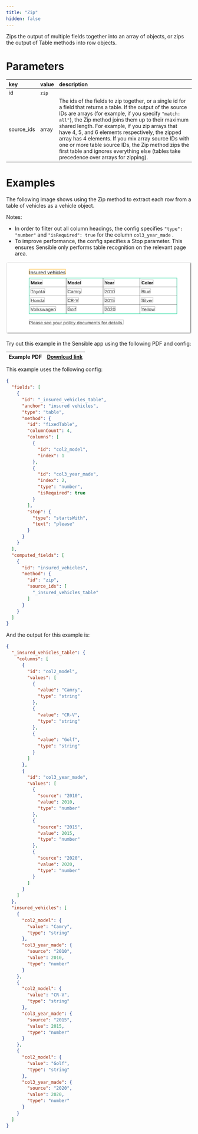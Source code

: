 ```yaml
---
title: "Zip"
hidden: false
---
```

Zips the output of multiple fields together into an array of objects, or zips the output of Table methods into row objects.

Parameters
====

| key        | value | description                                                  |
| :--------- | :---- | :----------------------------------------------------------- |
| id         | `zip` |                                                              |
| source_ids | array | The ids of the fields to zip together, or a single id for a field that returns a table. If the output of the source IDs are arrays (for example, if you specify `"match: all"`), the Zip method joins them up to their maximum shared length. For example, if you zip arrays that have 4, 5, and 6 elements respectively, the zipped array has 4 elements. If you mix array source IDs with one or more table source IDs, the Zip method zips the first table and ignores everything else (tables take precedence over arrays for zipping). |

Examples
====

The following image shows using the Zip method to extract each row from a table of vehicles as a vehicle object.

Notes:

- In order to filter out all column headings, the config specifies `"type": "number"` and `"isRequired": true` for the column `col3_year_made` .
- To improve performance, the config specifies a Stop parameter. This ensures Sensible only performs table recognition on the relevant page area.

![Click to enlarge](https://raw.githubusercontent.com/sensible-hq/sensible-docs/main/readme-sync/assets/v0/images/final/zip.png)


Try out this example in the Sensible app using the following PDF and config:

| Example PDF | [Download link](https://raw.githubusercontent.com/sensible-hq/sensible-docs/main/readme-sync/assets/v0/pdfs/zip.pdf) |
| ------------------- | ------------------------------------------------------------ |

This example uses the following config:

```json
{
  "fields": [
    {
      "id": "_insured_vehicles_table",
      "anchor": "insured vehicles",
      "type": "table",
      "method": {
        "id": "fixedTable",
        "columnCount": 4,
        "columns": [
          {
            "id": "col2_model",
            "index": 1
          },
          {
            "id": "col3_year_made",
            "index": 2,
            "type": "number",
            "isRequired": true
          }
        ],
        "stop": {
          "type": "startsWith",
          "text": "please"
        }
      }
    }
  ],
  "computed_fields": [
    {
      "id": "insured_vehicles",
      "method": {
        "id": "zip",
        "source_ids": [
          "_insured_vehicles_table"
        ]
      }
    }
  ]
}
```

And the output for this example is:

```json
{
  "_insured_vehicles_table": {
    "columns": [
      {
        "id": "col2_model",
        "values": [
          {
            "value": "Camry",
            "type": "string"
          },
          {
            "value": "CR-V",
            "type": "string"
          },
          {
            "value": "Golf",
            "type": "string"
          }
        ]
      },
      {
        "id": "col3_year_made",
        "values": [
          {
            "source": "2010",
            "value": 2010,
            "type": "number"
          },
          {
            "source": "2015",
            "value": 2015,
            "type": "number"
          },
          {
            "source": "2020",
            "value": 2020,
            "type": "number"
          }
        ]
      }
    ]
  },
  "insured_vehicles": [
    {
      "col2_model": {
        "value": "Camry",
        "type": "string"
      },
      "col3_year_made": {
        "source": "2010",
        "value": 2010,
        "type": "number"
      }
    },
    {
      "col2_model": {
        "value": "CR-V",
        "type": "string"
      },
      "col3_year_made": {
        "source": "2015",
        "value": 2015,
        "type": "number"
      }
    },
    {
      "col2_model": {
        "value": "Golf",
        "type": "string"
      },
      "col3_year_made": {
        "source": "2020",
        "value": 2020,
        "type": "number"
      }
    }
  ]
}
```

